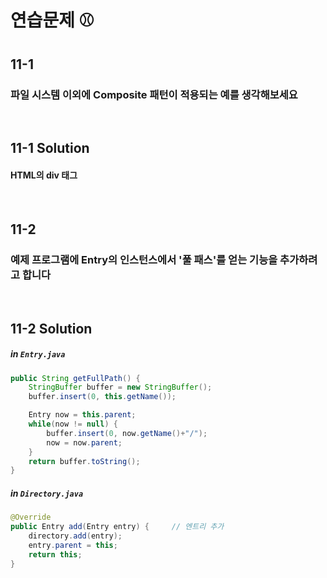 # 연습문제 ⚾

## 11-1
### 파일 시스템 이외에 Composite 패턴이 적용되는 예를 생각해보세요
<br>

## 11-1 Solution
#### HTML의 div 태그
<br>

## 11-2
### 예제 프로그램에 Entry의 인스턴스에서 '풀 패스'를 얻는 기능을 추가하려고 합니다


<br>


## 11-2 Solution
##### in `Entry.java`
```java
public String getFullPath() {
    StringBuffer buffer = new StringBuffer();
    buffer.insert(0, this.getName());

    Entry now = this.parent;
    while(now != null) {
        buffer.insert(0, now.getName()+"/");
        now = now.parent;
    }
    return buffer.toString();
}
```

##### in `Directory.java`
```java
@Override
public Entry add(Entry entry) {     // 엔트리 추가
    directory.add(entry);
    entry.parent = this;
    return this;
}
```